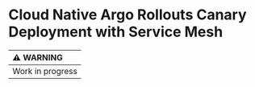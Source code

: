 # Cloud Native Argo Rollouts Canary Deployment with Service Mesh

| :warning: WARNING          |
|:---------------------------|
| Work in progress           |

